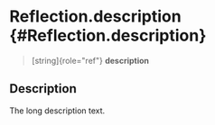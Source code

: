 Reflection.description {#Reflection.description}
======================

> [string]{role="ref"} **description**

Description
-----------

The long description text.
